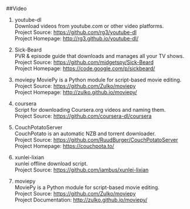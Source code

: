 ##Video

1. youtube-dl  
Download videos from youtube.com or other video platforms.  
Project Source: https://github.com/rg3/youtube-dl  
Project Homepage: http://rg3.github.io/youtube-dl/

1. Sick-Beard  
PVR & episode guide that downloads and manages all your TV shows.  
Project Source: https://github.com/midgetspy/Sick-Beard  
Project Homepage: https://code.google.com/p/sickbeard/

1. moviepy 
MoviePy is a Python module for script-based movie editing.  
Project Source: https://github.com/Zulko/moviepy  
Project Homepage: http://zulko.github.io/moviepy/

1. coursera  
Script for downloading Coursera.org videos and naming them.  
Project Source: https://github.com/coursera-dl/coursera  

1. CouchPotatoServer  
CouchPotato is an automatic NZB and torrent downloader.  
Project Source: https://github.com/RuudBurger/CouchPotatoServer  
Project Homepage: https://couchpota.to/

1. xunlei-lixian  
xunlei offline download script.  
Project Source: https://github.com/iambus/xunlei-lixian   

1. moviepy   
MoviePy is a Python module for script-based movie editing.   
Project Source: https://github.com/Zulko/moviepy   
Project Documentation: http://zulko.github.io/moviepy/  

